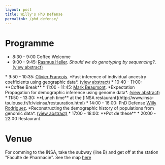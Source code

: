 ```yaml
---
layout: post
title: Willy's PhD Defense
permalink: /phd_defense/
---
```


<script type="text/javascript">
function hideStuff(id) {
    // hide the element
    document.getElementById(id).style.display = 'none';
    
}

function showStuff(id) {
    // show the lorem ipsum text
    document.getElementById(id).style.display = 'block';
    
}
 
</script>


# Programme

* 8:30 - 9:00 Coffee Welcome
* 9:00 - 9:45: <u>Rasmus Heller</u>. *Should we do genotyping by sequencing?*.  <a href="#" onclick="showStuff('abstractRasmus'); return false;">(view abstract)</a>
<span id="abstractRasmus" style="display: none;">
Genotyping by sequencing is becoming increasingly popular as a means of generating population and genomic scale data for non-model organisms. We used a small RADseq data set to examine potential problems or biases in common bioinformatics pipelines, using the site frequency spectrum as an informative summary of the data. We found that a standard RADseq genotyping tool overcalls singletons severely. This can be improved by eschewing genotype calls and using the genotype likelihood directly to infer the SFS. However, even after this the SFS from RADseq data is not identical to one obtained using whole-genome shotgun sequencing on the same individuals. Part of the explanation appears to be that the RADseq protocol produces a non-random subset of the genome which may have a different SFS form the genome-wide one. I discuss some implications of this and ongoing work on the topic.
<a href="#" onclick="hideStuff('abstractRasmus'); return false;">(hide abstract)</a>
</span>
* 9:50 - 10:35: <u>Olivier François</u>. *Fast inference of individual ancestry coefficients using geographic data*. <a href="#" onclick="showStuff('abstractOFrancois'); return false;">(view abstract)</a>
<span id="abstractOFrancois" style="display: none;">
Geography and landscape are important determinants of genetic variation in natural populations, and several ancestry estimation methods have been proposed to investigate population structure using genetic and geographic data simultaneously. Those approaches are often based on computer-intensive stochastic simulations and do not scale with the dimensions of the data sets generated by high-throughput sequencing technologies. There is a growing demand for faster algorithms able to analyse genomewide patterns of population genetic variation in their geographic context. Here, we present TESS3, a major update of the spatial ancestry estimation program TESS. By combining matrix factorization and spatial statistical methods, TESS3 provides estimates of ancestry coefficients with accuracy comparable to TESS and with run-times much faster than the Bayesian version. In addition, the TESS3 program can be used to perform genome scans for selection, and separate adaptive from nonadaptive genetic variation using ancestral allele frequency differentiation tests. The main features of TESS3 are illustrated using simulated data and analysing genomic data from European lines of the plant species Arabidopsis thaliana.
<a href="#" onclick="hideStuff('abstractOFrancois'); return false;">(hide abstract)</a>
</span>
* 10:40 - 11:00: **Coffee Break**
* 11:00 - 11:45: <u>Mark Beaumont</u>. *Expectation Propagation for demographic inference using genome data*. <a href="#" onclick="showStuff('abstractMBeaumont'); return false;">(view abstract)</a>
<span id="abstractMBeaumont" style="display: none;">
<a href="#" onclick="hideStuff('abstractMBeaumont'); return false;">(hide abstract)</a>
</span>
* 11:50 - 13:30: **Lunch time** at the [INSA restaurant](http://www.insa-toulouse.fr/fr/vieinsa/restauration.html)
* 14:00 - 16:00: PhD Defense <u>Willy Rodriguez</u>. *Reconstructing the demographic history of populations from genomic data*. <a href="#" onclick="showStuff('abstractWilly'); return false;">(view abstract)</a>
<span id="abstractWilly" style="display: none;">
The rapid development of DNA sequencing technologies is expanding the horizons of population genetic studies. It is expected that genomic data will increase our ability to reconstruct the history of populations. While this increase in genetic information will likely help biologists and anthropologists to reconstruct the demographic history of populations, it also poses big challenges. In some cases, simplicity of the model may lead to erroneous conclusions about the population under study. Recent works have shown that DNA patterns expected in individuals coming from structured populations correspond with those of unstructured populations with changes in size through time. As a consequence it is often difficult to determine whether demographic events such as expansions or contractions (bottlenecks) inferred from genetic data are real or due to the fact that populations are structured in nature. Moreover, almost no inferential method allowing to reconstruct past demographic size changes takes into account structure effects. 
In this thesis, some recent results in population genetics are presented: (i) a model choice procedure is proposed to distinguish one simple scenario of population size change from one of structured population, based on the coalescence times of two genes, showing that for these simple cases, it is possible to distinguish both models using genetic information form one single individual; (ii) by using the notion of instantaneous coalescent rate, it is demonstrated that for any scenario of structured population or any other one, regardless how complex it could be, there always exists a panmitic scenario with a precise function of population size changes having exactly the same distribution for the coalescence times of two genes. This not only explains why spurious signals of bottlenecks can be found in structured populations but also predicts the demographic history that actual inference methods are likely to reconstruct when applied to non panmitic populations. Finally, (iii) a method based on a Markov process is developed for inferring past demographic events taking the structure into account. This is method uses the distribution of coalescence times of two genes to detect past demographic changes in structured populations from the DNA of one single individual. Some applications of the model to genomic data are discussed.
<a href="#" onclick="hideStuff('abstractWilly'); return false;">(hide abstract)</a>
</span>
* 17:00 - 18:00: **Pot de these**
* 20:00 - 22:00 Restaurant

# Venue

For comming to the INSA, take the subway (line B) and get off at the station "Faculté de Pharmacie".
See the map [here](https://drive.google.com/open?id=1DH6ifyOpMuI8xShMtyhKg2Zh210&usp=sharing)


